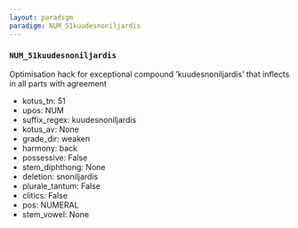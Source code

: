 ```yaml
---
layout: paradigm
paradigm: NUM_51kuudesnoniljardis
---
```

### ` NUM_51kuudesnoniljardis `

Optimisation hack for exceptional compound ’kuudesnoniljardis’ that inflects in all parts with agreement
* kotus_tn: 51
* upos: NUM
* suffix_regex: kuudesnoniljardis
* kotus_av: None
* grade_dir: weaken
* harmony: back
* possessive: False
* stem_diphthong: None
* deletion: snoniljardis
* plurale_tantum: False
* clitics: False
* pos: NUMERAL
* stem_vowel: None
